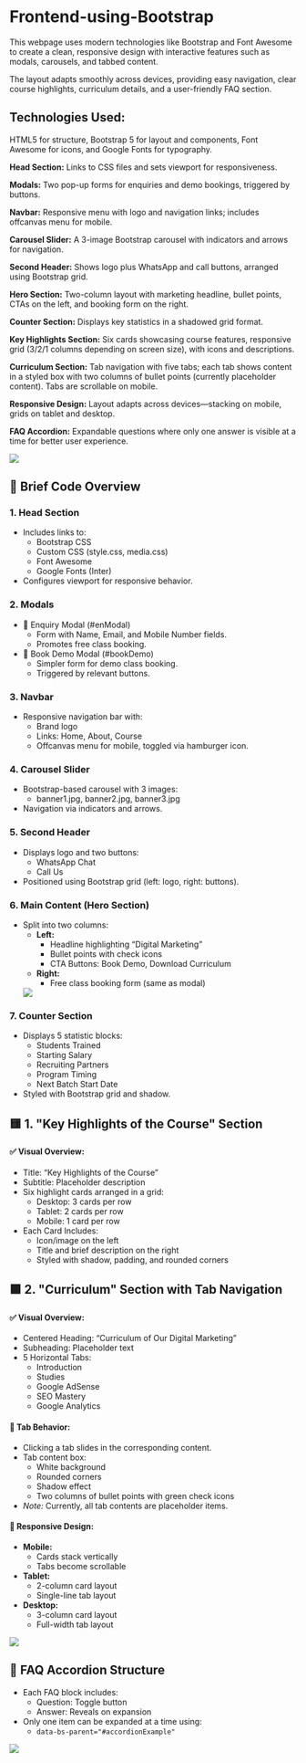 # Frontend-using-Bootstrap

<!DOCTYPE html>
<html lang="en">
<head>
  <meta charset="UTF-8" />
  <meta name="viewport" content="width=device-width, initial-scale=1" />

</head>
<body>
  <p>
    This webpage uses modern technologies like Bootstrap and Font Awesome to create a clean, responsive design with interactive features such as modals, carousels, and tabbed content.
  </p>
  <p>
    The layout adapts smoothly across devices, providing easy navigation, clear course highlights, curriculum details, and a user-friendly FAQ section.
  </p>

  <p><h2>Technologies Used:</h2> HTML5 for structure, Bootstrap 5 for layout and components, Font Awesome for icons, and Google Fonts for typography.</p>

  <p><strong>Head Section:</strong> Links to CSS files and sets viewport for responsiveness.</p>

  <p><strong>Modals:</strong> Two pop-up forms for enquiries and demo bookings, triggered by buttons.</p>

  <p><strong>Navbar:</strong> Responsive menu with logo and navigation links; includes offcanvas menu for mobile.</p>

  <p><strong>Carousel Slider:</strong> A 3-image Bootstrap carousel with indicators and arrows for navigation.</p>

  <p><strong>Second Header:</strong> Shows logo plus WhatsApp and call buttons, arranged using Bootstrap grid.</p>

  <p><strong>Hero Section:</strong> Two-column layout with marketing headline, bullet points, CTAs on the left, and booking form on the right.</p>

  <p><strong>Counter Section:</strong> Displays key statistics in a shadowed grid format.</p>

  <p><strong>Key Highlights Section:</strong> Six cards showcasing course features, responsive grid (3/2/1 columns depending on screen size), with icons and descriptions.</p>

  <p><strong>Curriculum Section:</strong> Tab navigation with five tabs; each tab shows content in a styled box with two columns of bullet points (currently placeholder content). Tabs are scrollable on mobile.</p>

  <p><strong>Responsive Design:</strong> Layout adapts across devices—stacking on mobile, grids on tablet and desktop.</p>

  <p><strong>FAQ Accordion:</strong> Expandable questions where only one answer is visible at a time for better user experience.</p>

   <section>
   <img src="https://github.com/Ratankumar27/Frontend-using-Bootstrap/blob/fe46da49964652def624f6244dc48fc25cdf6abe/Screenshot%202025-06-11%20125119.png"/>
     
  <h2>📄 Brief Code Overview</h2>

  <h3>1. Head Section</h3>
  <ul>
    <li>Includes links to:
      <ul>
        <li>Bootstrap CSS</li>
        <li>Custom CSS (style.css, media.css)</li>
        <li>Font Awesome</li>
        <li>Google Fonts (Inter)</li>
      </ul>
    </li>
    <li>Configures viewport for responsive behavior.</li>
  </ul>

  <h3>2. Modals</h3>
  <ul>
    <li>🔹 Enquiry Modal (#enModal)
      <ul>
        <li>Form with Name, Email, and Mobile Number fields.</li>
        <li>Promotes free class booking.</li>
      </ul>
    </li>
    <li>🔹 Book Demo Modal (#bookDemo)
      <ul>
        <li>Simpler form for demo class booking.</li>
        <li>Triggered by relevant buttons.</li>
      </ul>
    </li>
  </ul>

  <h3>3. Navbar</h3>
  <ul>
    <li>Responsive navigation bar with:
      <ul>
        <li>Brand logo</li>
        <li>Links: Home, About, Course</li>
        <li>Offcanvas menu for mobile, toggled via hamburger icon.</li>
      </ul>
    </li>
  </ul>

  <h3>4. Carousel Slider</h3>
  <ul>
    <li>Bootstrap-based carousel with 3 images:
      <ul>
        <li>banner1.jpg, banner2.jpg, banner3.jpg</li>
      </ul>
    </li>
    <li>Navigation via indicators and arrows.</li>
  </ul>

  <h3>5. Second Header</h3>
  <ul>
    <li>Displays logo and two buttons:
      <ul>
        <li>WhatsApp Chat</li>
        <li>Call Us</li>
      </ul>
    </li>
    <li>Positioned using Bootstrap grid (left: logo, right: buttons).</li>
  </ul>

  <h3>6. Main Content (Hero Section)</h3>
  <ul>
    <li>Split into two columns:
      <ul>
        <li><strong>Left:</strong>
          <ul>
            <li>Headline highlighting “Digital Marketing”</li>
            <li>Bullet points with check icons</li>
            <li>CTA Buttons: Book Demo, Download Curriculum</li>
          </ul>
        </li>
        <li><strong>Right:</strong>
          <ul>
            <li>Free class booking form (same as modal)</li>
          </ul>
        </li>
      </ul>
    </li>
    <img src="https://github.com/Ratankumar27/Frontend-using-Bootstrap/blob/829062ebb31a3a5db944b747911a500f1191edeb/Screenshot%202025-06-11%20125504.png"/>
  </ul>

  <h3>7. Counter Section</h3>
  <ul>
    <li>Displays 5 statistic blocks:
      <ul>
        <li>Students Trained</li>
        <li>Starting Salary</li>
        <li>Recruiting Partners</li>
        <li>Program Timing</li>
        <li>Next Batch Start Date</li>
      </ul>
    </li>
    <li>Styled with Bootstrap grid and shadow.</li>
  </ul>

  <section>
    <h2>🟨 1. "Key Highlights of the Course" Section</h2>
    <h4>✅ Visual Overview:</h4>
    <ul>
      <li>Title: “Key Highlights of the Course”</li>
      <li>Subtitle: Placeholder description</li>
      <li>Six highlight cards arranged in a grid:
        <ul>
          <li>Desktop: 3 cards per row</li>
          <li>Tablet: 2 cards per row</li>
          <li>Mobile: 1 card per row</li>
        </ul>
      </li>
      <li>Each Card Includes:
        <ul>
          <li>Icon/image on the left</li>
          <li>Title and brief description on the right</li>
          <li>Styled with shadow, padding, and rounded corners</li>
        </ul>
      </li>
    </ul>
  </section>

  <section>
    <h2>🟩 2. "Curriculum" Section with Tab Navigation</h2>
    <h4>✅ Visual Overview:</h4>
    <ul>
      <li>Centered Heading: “Curriculum of Our Digital Marketing”</li>
      <li>Subheading: Placeholder text</li>
      <li>5 Horizontal Tabs:
        <ul>
          <li>Introduction</li>
          <li>Studies</li>
          <li>Google AdSense</li>
          <li>SEO Mastery</li>
          <li>Google Analytics</li>
        </ul>
      </li>
    </ul>

  <h4>🧠 Tab Behavior:</h4>
  <ul>
    <li>Clicking a tab slides in the corresponding content.</li>
    <li>Tab content box:
      <ul>
        <li>White background</li>
        <li>Rounded corners</li>
        <li>Shadow effect</li>
        <li>Two columns of bullet points with green check icons</li>
      </ul>
    </li>
    <li><em>Note:</em> Currently, all tab contents are placeholder items.</li>
  </ul>

  <h4>📱 Responsive Design:</h4>
  <ul>
    <li><strong>Mobile:</strong>
      <ul>
        <li>Cards stack vertically</li>
        <li>Tabs become scrollable</li>
      </ul>
    </li>
    <li><strong>Tablet:</strong>
      <ul>
        <li>2-column card layout</li>
        <li>Single-line tab layout</li>
      </ul>
    </li>
    <li><strong>Desktop:</strong>
      <ul>
        <li>3-column card layout</li>
        <li>Full-width tab layout</li>
      </ul>
    </li>
  </ul>
  <img src="https://github.com/Ratankumar27/Frontend-using-Bootstrap/blob/f2ae9123999bb574291d12fedba9a0156cecec9d/Screenshot%202025-06-11%20125311.png" />
  </section>

  <section>
    <h2>🧩 FAQ Accordion Structure</h2>
    <ul>
      <li>Each FAQ block includes:
        <ul>
          <li>Question: Toggle button</li>
          <li>Answer: Reveals on expansion</li>
        </ul>
      </li>
      <li>Only one item can be expanded at a time using:
        <ul>
          <li><code>data-bs-parent="#accordionExample"</code></li>
        </ul>
      </li>
    </ul>
    <img src="https://github.com/Ratankumar27/Frontend-using-Bootstrap/blob/4a31f7837728efb978c76ac9342333a1cb24a30a/Screenshot%202025-06-11%20125602.png"/>
  </section>
  </section> 
</body>
</html>
